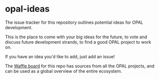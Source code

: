 # opal-ideas

The issue tracker for this repository outlines potential ideas for OPAL development. 

This is the place to come with your big ideas for the future, to vote and discuss future development strands, to find a good OPAL project to work on.

If you have an idea you'd like to add, just add an issue!

The [Waffle board](https://waffle.io/openhealthcare/opal-ideas) for this repo has sources from all the OPAL projects, and can be used as a global overview of the entire ecosystem. 
